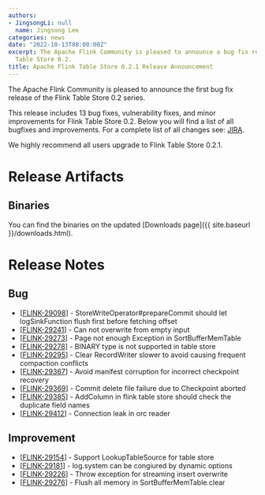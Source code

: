 ```yaml
---
authors:
- JingsongLi: null
  name: Jingsong Lee
categories: news
date: "2022-10-13T08:00:00Z"
excerpt: The Apache Flink Community is pleased to announce a bug fix release for Flink
  Table Store 0.2.
title: Apache Flink Table Store 0.2.1 Release Announcement
---
```


The Apache Flink Community is pleased to announce the first bug fix release of the Flink Table Store 0.2 series.

This release includes 13 bug fixes, vulnerability fixes, and minor improvements for Flink Table Store 0.2.
Below you will find a list of all bugfixes and improvements. For a complete list of all changes see:
[JIRA](https://issues.apache.org/jira/secure/ReleaseNote.jspa?projectId=12315522&version=12352257).

We highly recommend all users upgrade to Flink Table Store 0.2.1.

# Release Artifacts

## Binaries

You can find the binaries on the updated [Downloads page]({{ site.baseurl }}/downloads.html).

# Release Notes

<h2>        Bug
</h2>
<ul>
<li>[<a href='https://issues.apache.org/jira/browse/FLINK-29098'>FLINK-29098</a>] -         StoreWriteOperator#prepareCommit should let logSinkFunction flush first before fetching offset
</li>
<li>[<a href='https://issues.apache.org/jira/browse/FLINK-29241'>FLINK-29241</a>] -         Can not overwrite from empty input
</li>
<li>[<a href='https://issues.apache.org/jira/browse/FLINK-29273'>FLINK-29273</a>] -         Page not enough Exception in SortBufferMemTable
</li>
<li>[<a href='https://issues.apache.org/jira/browse/FLINK-29278'>FLINK-29278</a>] -         BINARY type is not supported in table store
</li>
<li>[<a href='https://issues.apache.org/jira/browse/FLINK-29295'>FLINK-29295</a>] -         Clear RecordWriter slower to avoid causing frequent compaction conflicts
</li>
<li>[<a href='https://issues.apache.org/jira/browse/FLINK-29367'>FLINK-29367</a>] -         Avoid manifest corruption for incorrect checkpoint recovery
</li>
<li>[<a href='https://issues.apache.org/jira/browse/FLINK-29369'>FLINK-29369</a>] -         Commit delete file failure due to Checkpoint aborted
</li>
<li>[<a href='https://issues.apache.org/jira/browse/FLINK-29385'>FLINK-29385</a>] -         AddColumn in flink table store should check the duplicate field names
</li>
<li>[<a href='https://issues.apache.org/jira/browse/FLINK-29412'>FLINK-29412</a>] -         Connection leak in orc reader
</li>
</ul>

<h2>        Improvement
</h2>
<ul>
<li>[<a href='https://issues.apache.org/jira/browse/FLINK-29154'>FLINK-29154</a>] -         Support LookupTableSource for table store
</li>
<li>[<a href='https://issues.apache.org/jira/browse/FLINK-29181'>FLINK-29181</a>] -         log.system can be congiured by dynamic options
</li>
<li>[<a href='https://issues.apache.org/jira/browse/FLINK-29226'>FLINK-29226</a>] -         Throw exception for streaming insert overwrite
</li>
<li>[<a href='https://issues.apache.org/jira/browse/FLINK-29276'>FLINK-29276</a>] -         Flush all memory in SortBufferMemTable.clear
</li>
</ul>
                                                                                                                                                                